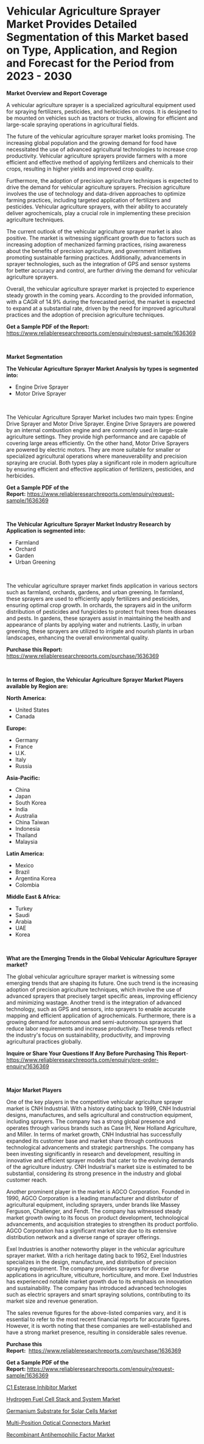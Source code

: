 <p><h1>Vehicular Agriculture Sprayer Market Provides Detailed Segmentation of this Market based on Type, Application, and Region and Forecast for the Period from 2023 - 2030</h1></p><p><strong>Market Overview and Report Coverage</strong></p>
<p><p>A vehicular agriculture sprayer is a specialized agricultural equipment used for spraying fertilizers, pesticides, and herbicides on crops. It is designed to be mounted on vehicles such as tractors or trucks, allowing for efficient and large-scale spraying operations in agricultural fields.</p><p>The future of the vehicular agriculture sprayer market looks promising. The increasing global population and the growing demand for food have necessitated the use of advanced agricultural technologies to increase crop productivity. Vehicular agriculture sprayers provide farmers with a more efficient and effective method of applying fertilizers and chemicals to their crops, resulting in higher yields and improved crop quality.</p><p>Furthermore, the adoption of precision agriculture techniques is expected to drive the demand for vehicular agriculture sprayers. Precision agriculture involves the use of technology and data-driven approaches to optimize farming practices, including targeted application of fertilizers and pesticides. Vehicular agriculture sprayers, with their ability to accurately deliver agrochemicals, play a crucial role in implementing these precision agriculture techniques.</p><p>The current outlook of the vehicular agriculture sprayer market is also positive. The market is witnessing significant growth due to factors such as increasing adoption of mechanized farming practices, rising awareness about the benefits of precision agriculture, and government initiatives promoting sustainable farming practices. Additionally, advancements in sprayer technologies, such as the integration of GPS and sensor systems for better accuracy and control, are further driving the demand for vehicular agriculture sprayers.</p><p>Overall, the vehicular agriculture sprayer market is projected to experience steady growth in the coming years. According to the provided information, with a CAGR of 14.9% during the forecasted period, the market is expected to expand at a substantial rate, driven by the need for improved agricultural practices and the adoption of precision agriculture techniques.</p></p>
<p><strong>Get a Sample PDF of the Report:</strong> <a href="https://www.reliableresearchreports.com/enquiry/request-sample/1636369">https://www.reliableresearchreports.com/enquiry/request-sample/1636369</a></p>
<p>&nbsp;</p>
<p><strong>Market Segmentation</strong></p>
<p><strong>The Vehicular Agriculture Sprayer Market Analysis by types is segmented into:</strong></p>
<p><ul><li>Engine Drive Sprayer</li><li>Motor Drive Sprayer</li></ul></p>
<p>&nbsp;</p>
<p><p>The Vehicular Agriculture Sprayer Market includes two main types: Engine Drive Sprayer and Motor Drive Sprayer. Engine Drive Sprayers are powered by an internal combustion engine and are commonly used in large-scale agriculture settings. They provide high performance and are capable of covering large areas efficiently. On the other hand, Motor Drive Sprayers are powered by electric motors. They are more suitable for smaller or specialized agricultural operations where maneuverability and precision spraying are crucial. Both types play a significant role in modern agriculture by ensuring efficient and effective application of fertilizers, pesticides, and herbicides.</p></p>
<p><strong>Get a Sample PDF of the Report:</strong>&nbsp;<a href="https://www.reliableresearchreports.com/enquiry/request-sample/1636369">https://www.reliableresearchreports.com/enquiry/request-sample/1636369</a></p>
<p>&nbsp;</p>
<p><strong>The Vehicular Agriculture Sprayer Market Industry Research by Application is segmented into:</strong></p>
<p><ul><li>Farmland</li><li>Orchard</li><li>Garden</li><li>Urban Greening</li></ul></p>
<p>&nbsp;</p>
<p><p>The vehicular agriculture sprayer market finds application in various sectors such as farmland, orchards, gardens, and urban greening. In farmland, these sprayers are used to efficiently apply fertilizers and pesticides, ensuring optimal crop growth. In orchards, the sprayers aid in the uniform distribution of pesticides and fungicides to protect fruit trees from diseases and pests. In gardens, these sprayers assist in maintaining the health and appearance of plants by applying water and nutrients. Lastly, in urban greening, these sprayers are utilized to irrigate and nourish plants in urban landscapes, enhancing the overall environmental quality.</p></p>
<p><strong>Purchase this Report:</strong>&nbsp; <a href="https://www.reliableresearchreports.com/purchase/1636369">https://www.reliableresearchreports.com/purchase/1636369</a></p>
<p>&nbsp;</p>
<p><strong>In terms of Region, the Vehicular Agriculture Sprayer Market Players available by Region are:</strong></p>
<p>
    <p> <strong> North America: </strong>
        <ul>
            <li>United States</li>
            <li>Canada</li>
        </ul>
        </p> 
    <p> <strong> Europe: </strong>
        <ul>
            <li>Germany</li>
            <li>France</li>
            <li>U.K.</li>
            <li>Italy</li>
            <li>Russia</li>
        </ul>
        </p> 
    <p> <strong> Asia-Pacific: </strong>
        <ul>
            <li>China</li>
            <li>Japan</li>
            <li>South Korea</li>
            <li>India</li>
            <li>Australia</li>
            <li>China Taiwan</li>
            <li>Indonesia</li>
            <li>Thailand</li>
            <li>Malaysia</li>
        </ul>
        </p> 
    <p> <strong> Latin America: </strong>
        <ul>
            <li>Mexico</li>
            <li>Brazil</li>
            <li>Argentina Korea</li>
            <li>Colombia</li>
        </ul>
        </p> 
    <p> <strong> Middle East & Africa: </strong>
        <ul>
            <li>Turkey</li>
            <li>Saudi</li>
            <li>Arabia</li>
            <li>UAE</li>
            <li>Korea</li>
        </ul>
    </p>
    </p>
<p>&nbsp;</p>
<p><strong>What are the Emerging Trends in the Global Vehicular Agriculture Sprayer market?</strong></p>
<p><p>The global vehicular agriculture sprayer market is witnessing some emerging trends that are shaping its future. One such trend is the increasing adoption of precision agriculture techniques, which involve the use of advanced sprayers that precisely target specific areas, improving efficiency and minimizing wastage. Another trend is the integration of advanced technology, such as GPS and sensors, into sprayers to enable accurate mapping and efficient application of agrochemicals. Furthermore, there is a growing demand for autonomous and semi-autonomous sprayers that reduce labor requirements and increase productivity. These trends reflect the industry's focus on sustainability, productivity, and improving agricultural practices globally.</p></p>
<p><strong>Inquire or Share Your Questions If Any Before Purchasing This Report</strong>- <a href="https://www.reliableresearchreports.com/enquiry/pre-order-enquiry/1636369">https://www.reliableresearchreports.com/enquiry/pre-order-enquiry/1636369</a></p>
<p>&nbsp;</p>
<p><strong>Major Market Players</strong></p>
<p><p>One of the key players in the competitive vehicular agriculture sprayer market is CNH Industrial. With a history dating back to 1999, CNH Industrial designs, manufactures, and sells agricultural and construction equipment, including sprayers. The company has a strong global presence and operates through various brands such as Case IH, New Holland Agriculture, and Miller. In terms of market growth, CNH Industrial has successfully expanded its customer base and market share through continuous technological advancements and strategic partnerships. The company has been investing significantly in research and development, resulting in innovative and efficient sprayer models that cater to the evolving demands of the agriculture industry. CNH Industrial's market size is estimated to be substantial, considering its strong presence in the industry and global customer reach.</p><p>Another prominent player in the market is AGCO Corporation. Founded in 1990, AGCO Corporation is a leading manufacturer and distributor of agricultural equipment, including sprayers, under brands like Massey Ferguson, Challenger, and Fendt. The company has witnessed steady market growth owing to its focus on product development, technological advancements, and acquisition strategies to strengthen its product portfolio. AGCO Corporation has a significant market size due to its extensive distribution network and a diverse range of sprayer offerings.</p><p>Exel Industries is another noteworthy player in the vehicular agriculture sprayer market. With a rich heritage dating back to 1952, Exel Industries specializes in the design, manufacture, and distribution of precision spraying equipment. The company provides sprayers for diverse applications in agriculture, viticulture, horticulture, and more. Exel Industries has experienced notable market growth due to its emphasis on innovation and sustainability. The company has introduced advanced technologies such as electric sprayers and smart spraying solutions, contributing to its market size and revenue generation.</p><p>The sales revenue figures for the above-listed companies vary, and it is essential to refer to the most recent financial reports for accurate figures. However, it is worth noting that these companies are well-established and have a strong market presence, resulting in considerable sales revenue.</p></p>
<p><strong>Purchase this Report:</strong>&nbsp;&nbsp;<a href="https://www.reliableresearchreports.com/purchase/1636369">https://www.reliableresearchreports.com/purchase/1636369</a></p>
<p></p>
<p><strong>Get a Sample PDF of the Report:</strong>&nbsp;<a href="https://www.reliableresearchreports.com/enquiry/request-sample/1636369">https://www.reliableresearchreports.com/enquiry/request-sample/1636369</a></p>
<p><p><a href="https://medium.com/@roscoemayer1990/c1-esterase-inhibitor-market-furnishes-information-on-market-share-market-trends-and-market-7f950f3d33e7">C1 Esterase Inhibitor Market</a></p><p><a href="https://www.linkedin.com/pulse/hydrogen-fuel-cell-stack-system-market-share-amp-new-trends-gvh9c/">Hydrogen Fuel Cell Stack and System Market</a></p><p><a href="https://www.linkedin.com/pulse/germanium-substrate-solar-cells-market-insights-players-forecast-zj0tc/">Germanium Substrate for Solar Cells Market</a></p><p><a href="https://www.linkedin.com/pulse/multi-position-optical-connectors-market-size-2023-2030-smq8c/">Multi-Position Optical Connectors Market</a></p><p><a href="https://medium.com/@noemiharvey05/recombinant-antihemophilic-factor-market-insights-into-market-cagr-market-trends-and-growth-5568129ee999">Recombinant Antihemophilic Factor Market</a></p></p>